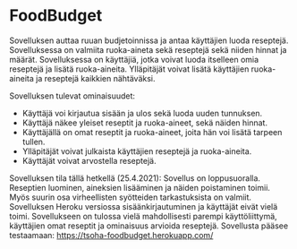 # FoodBudget

Sovelluksen auttaa ruuan budjetoinnissa ja antaa käyttäjien luoda reseptejä. Sovelluksessa on valmiita ruoka-aineta sekä reseptejä sekä niiden hinnat ja määrät. Sovelluksessa on käyttäjiä, jotka voivat luoda itselleen omia reseptejä ja lisätä ruoka-aineita. Ylläpitäjät voivat lisätä käyttäjien ruoka-aineita ja reseptejä kaikkien nähtäväksi.

Sovelluksen tulevat ominaisuudet:

* Käyttäjä voi kirjautua sisään ja ulos sekä luoda uuden tunnuksen.
* Käyttäjä näkee yleiset reseptit ja ruoka-aineet, sekä näiden hinnat.
* Käyttäjällä on omat reseptit ja ruoka-aineet, joita hän voi lisätä tarpeen tullen.
* Ylläpitäjät voivat julkaista käyttäjien reseptejä ja ruoka-aineita.
* Käyttäjät voivat arvostella reseptejä.


Sovelluksen tila tällä hetkellä (25.4.2021):
Sovellus on loppusuoralla. Reseptien luominen, aineksien lisääminen ja näiden poistaminen toimii. Myös suurin osa virheellisten syötteiden tarkastuksista on valmiit. Sovelluksen Heroku versiossa sisäänkirjautuminen ja käyttäjät eivät vielä toimi. Sovellukseen on tulossa vielä mahdollisesti parempi käyttöliittymä, käyttäjien omat reseptit ja ominaisuus arvioida reseptejä.
Sovellusta pääsee testaamaan: https://tsoha-foodbudget.herokuapp.com/
